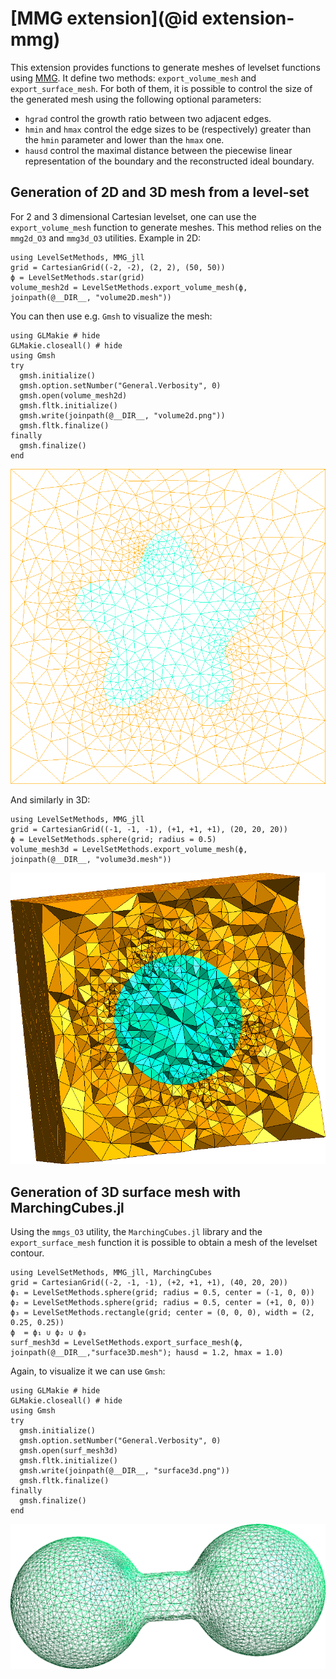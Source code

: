 # [MMG extension](@id extension-mmg)

This extension provides functions to generate meshes of levelset functions using [MMG](https://www.mmgtools.org/).
It define two methods: `export_volume_mesh` and `export_surface_mesh`.
For both of them, it is possible to control the size of the generated mesh using the following optional parameters:

- `hgrad` control the growth ratio between two adjacent edges.
- `hmin` and `hmax` control the edge sizes to be (respectively) greater than the `hmin` parameter and lower than the `hmax` one.
- `hausd` control the maximal distance between the piecewise linear representation of the boundary and the reconstructed ideal boundary.

## Generation of 2D and 3D mesh from a level-set

For 2 and 3 dimensional Cartesian levelset, one can use the `export_volume_mesh` function to generate meshes.
This method relies on the `mmg2d_O3` and `mmg3d_O3` utilities.
Example in 2D:

```@example volume2D
using LevelSetMethods, MMG_jll
grid = CartesianGrid((-2, -2), (2, 2), (50, 50))
ϕ = LevelSetMethods.star(grid)
volume_mesh2d = LevelSetMethods.export_volume_mesh(ϕ, joinpath(@__DIR__, "volume2D.mesh"))
```

You can then use e.g. `Gmsh` to visualize the mesh:

```@example volume2D
using GLMakie # hide
GLMakie.closeall() # hide
using Gmsh
try
  gmsh.initialize()
  gmsh.option.setNumber("General.Verbosity", 0)
  gmsh.open(volume_mesh2d)
  gmsh.fltk.initialize()
  gmsh.write(joinpath(@__DIR__, "volume2d.png"))
  gmsh.fltk.finalize()
finally
  gmsh.finalize()
end

```

![Volume2D](volume2d.png)

And similarly in 3D:

```@example volume3D
using LevelSetMethods, MMG_jll
grid = CartesianGrid((-1, -1, -1), (+1, +1, +1), (20, 20, 20))
ϕ = LevelSetMethods.sphere(grid; radius = 0.5)
volume_mesh3d = LevelSetMethods.export_volume_mesh(ϕ, joinpath(@__DIR__, "volume3d.mesh"))
```

![Volume3D](volume3d.png)

## Generation of 3D surface mesh with MarchingCubes.jl

Using the `mmgs_O3` utility, the `MarchingCubes.jl` library and the `export_surface_mesh` function it is possible to obtain a mesh of the levelset contour.

```@example surface3D
using LevelSetMethods, MMG_jll, MarchingCubes
grid = CartesianGrid((-2, -1, -1), (+2, +1, +1), (40, 20, 20))
ϕ₁ = LevelSetMethods.sphere(grid; radius = 0.5, center = (-1, 0, 0))
ϕ₂ = LevelSetMethods.sphere(grid; radius = 0.5, center = (+1, 0, 0))
ϕ₃ = LevelSetMethods.rectangle(grid; center = (0, 0, 0), width = (2, 0.25, 0.25))
ϕ  = ϕ₁ ∪ ϕ₂ ∪ ϕ₃
surf_mesh3d = LevelSetMethods.export_surface_mesh(ϕ, joinpath(@__DIR__,"surface3D.mesh"); hausd = 1.2, hmax = 1.0)
```

Again, to visualize it we can use `Gmsh`:

```@example surface3D
using GLMakie # hide
GLMakie.closeall() # hide
using Gmsh
try
  gmsh.initialize()
  gmsh.option.setNumber("General.Verbosity", 0)
  gmsh.open(surf_mesh3d)
  gmsh.fltk.initialize()
  gmsh.write(joinpath(@__DIR__, "surface3d.png"))
  gmsh.fltk.finalize()
finally
  gmsh.finalize()
end

```

![Surface3D](surface3d.png)
